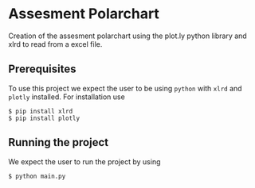 # Assesment Polarchart
Creation of the assesment polarchart using the plot.ly python library and xlrd to read from a excel file.

## Prerequisites
To use this project we expect the user to be using `python` with `xlrd` and `plotly` installed. For installation use     
```
$ pip install xlrd
$ pip install plotly
```

## Running the project
We expect the user to run the project by using
```
$ python main.py
```



